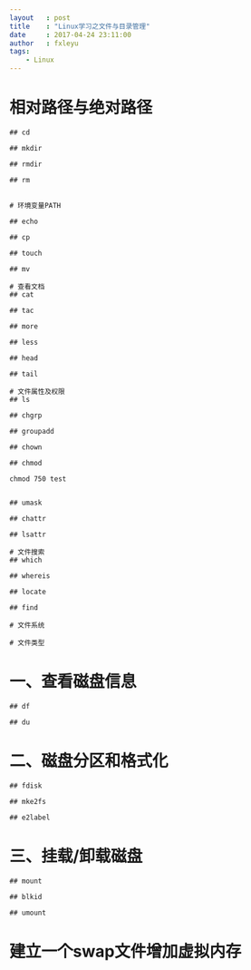 ```yaml
---
layout   : post
title    : "Linux学习之文件与目录管理"
date     : 2017-04-24 23:11:00
author   : fxleyu
tags:
    - Linux
---
```

# 相对路径与绝对路径

```
## cd

## mkdir

## rmdir

## rm


# 环境变量PATH

## echo

## cp

## touch

## mv

# 查看文档
## cat

## tac

## more

## less

## head

## tail

# 文件属性及权限
## ls

## chgrp

## groupadd

## chown

## chmod

chmod 750 test


## umask

## chattr

## lsattr

# 文件搜索
## which

## whereis

## locate

## find

# 文件系统

# 文件类型
```

# 一、查看磁盘信息

```
## df

## du
```

# 二、磁盘分区和格式化

```
## fdisk

## mke2fs

## e2label
```

# 三、挂载/卸载磁盘

```
## mount

## blkid

## umount
```

# 建立一个swap文件增加虚拟内存
